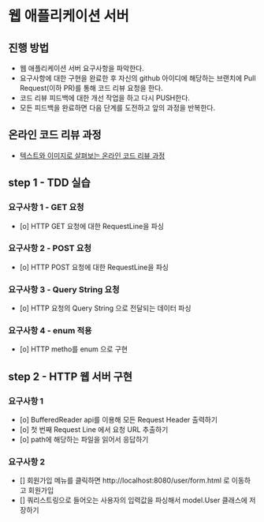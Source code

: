 # 웹 애플리케이션 서버
## 진행 방법
* 웹 애플리케이션 서버 요구사항을 파악한다.
* 요구사항에 대한 구현을 완료한 후 자신의 github 아이디에 해당하는 브랜치에 Pull Request(이하 PR)를 통해 코드 리뷰 요청을 한다.
* 코드 리뷰 피드백에 대한 개선 작업을 하고 다시 PUSH한다.
* 모든 피드백을 완료하면 다음 단계를 도전하고 앞의 과정을 반복한다.

## 온라인 코드 리뷰 과정
* [텍스트와 이미지로 살펴보는 온라인 코드 리뷰 과정](https://github.com/next-step/nextstep-docs/tree/master/codereview)

## step 1 - TDD 실습

### 요구사항 1 - GET 요청
- [o] HTTP GET 요청에 대한 RequestLine을 파싱

### 요구사항 2 - POST 요청
- [o] HTTP POST 요청에 대한 RequestLine을 파싱

### 요구사항 3 - Query String 요청
- [o] HTTP 요청의 Query String 으로 전달되는 데이터 파싱

### 요구사항 4 - enum 적용
- [o] HTTP metho를 enum 으로 구현 


## step 2 - HTTP 웹 서버 구현

### 요구사항 1 
- [o] BufferedReader api를 이용해 모든 Request Header 출력하기
- [o] 첫 번째 Request Line 에서 요청 URL 추출하기
- [o] path에 해당하는 파일을 읽어서 응답하기

### 요구사항 2
- [] 회원가입 메뉴를 클릭하면 http://localhost:8080/user/form.html 로 이동하고 회원가입
- [] 쿼리스트링으로 들어오는 사용자의 입력값을 파싱해서 model.User 클래스에 저장하기  